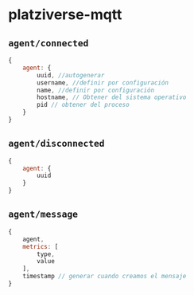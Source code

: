 # platziverse-mqtt

## `agent/connected`

``` js
{
    agent: {
        uuid, //autogenerar
        username, //definir por configuración
        name, //definir por configuración
        hostname, // Obtener del sistema operativo
        pid // obtener del proceso
    }
}
```

## `agent/disconnected`

``` js
{
    agent: {
        uuid
    }
}
```

## `agent/message`

``` js
{
    agent,
    metrics: [
        type,
        value
    ],
    timestamp // generar cuando creamos el mensaje
}
```